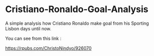 # Cristiano-Ronaldo-Goal-Analysis
A simple analysis how Cristiano Ronaldo make goal from his Sporting Lisbon days until now.

You can see from this link :

https://rpubs.com/ChristoNindyo/926070
